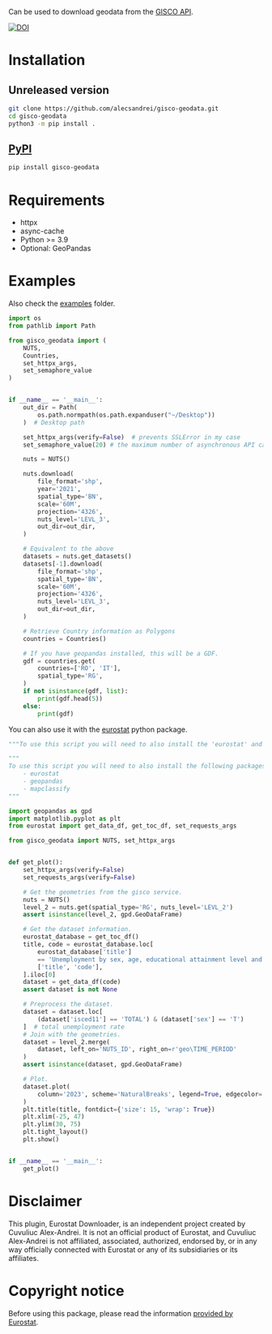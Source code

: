 Can be used to download geodata from the [GISCO API](https://gisco-services.ec.europa.eu/distribution/v2/).

[![DOI](https://zenodo.org/badge/789341717.svg)](https://zenodo.org/doi/10.5281/zenodo.11477852)

# Installation

## Unreleased version

```sh
git clone https://github.com/alecsandrei/gisco-geodata.git
cd gisco-geodata
python3 -m pip install .
```

## [PyPI](https://pypi.org/project/gisco-geodata/)

```sh
pip install gisco-geodata
```

# Requirements
- httpx
- async-cache
- Python >= 3.9
- Optional: GeoPandas

# Examples

Also check the [examples](https://github.com/alecsandrei/gisco-geodata/tree/main/examples) folder.

```python
import os
from pathlib import Path

from gisco_geodata import (
    NUTS,
    Countries,
    set_httpx_args,
    set_semaphore_value
)


if __name__ == '__main__':
    out_dir = Path(
        os.path.normpath(os.path.expanduser("~/Desktop"))
    )  # Desktop path

    set_httpx_args(verify=False)  # prevents SSLError in my case
    set_semaphore_value(20) # the maximum number of asynchronous API calls

    nuts = NUTS()

    nuts.download(
        file_format='shp',
        year='2021',
        spatial_type='BN',
        scale='60M',
        projection='4326',
        nuts_level='LEVL_3',
        out_dir=out_dir,
    )

    # Equivalent to the above
    datasets = nuts.get_datasets()
    datasets[-1].download(
        file_format='shp',
        spatial_type='BN',
        scale='60M',
        projection='4326',
        nuts_level='LEVL_3',
        out_dir=out_dir,
    )

    # Retrieve Country information as Polygons
    countries = Countries()

    # If you have geopandas installed, this will be a GDF.
    gdf = countries.get(
        countries=['RO', 'IT'],
        spatial_type='RG',
    )
    if not isinstance(gdf, list):
        print(gdf.head(5))
    else:
        print(gdf)

```

You can also use it with the [eurostat](https://pypi.org/project/eurostat/) python package.

```python
"""To use this script you will need to also install the 'eurostat' and the 'mapclassify' packages."""

"""
To use this script you will need to also install the following packages
    - eurostat
    - geopandas
    - mapclassify
"""

import geopandas as gpd
import matplotlib.pyplot as plt
from eurostat import get_data_df, get_toc_df, set_requests_args

from gisco_geodata import NUTS, set_httpx_args


def get_plot():
    set_httpx_args(verify=False)
    set_requests_args(verify=False)

    # Get the geometries from the gisco service.
    nuts = NUTS()
    level_2 = nuts.get(spatial_type='RG', nuts_level='LEVL_2')
    assert isinstance(level_2, gpd.GeoDataFrame)

    # Get the dataset information.
    eurostat_database = get_toc_df()
    title, code = eurostat_database.loc[
        eurostat_database['title']
        == 'Unemployment by sex, age, educational attainment level and NUTS 2 region (1 000)',
        ['title', 'code'],
    ].iloc[0]
    dataset = get_data_df(code)
    assert dataset is not None

    # Preprocess the dataset.
    dataset = dataset.loc[
        (dataset['isced11'] == 'TOTAL') & (dataset['sex'] == 'T')
    ]  # total unemployment rate
    # Join with the geometries.
    dataset = level_2.merge(
        dataset, left_on='NUTS_ID', right_on=r'geo\TIME_PERIOD'
    )
    assert isinstance(dataset, gpd.GeoDataFrame)

    # Plot.
    dataset.plot(
        column='2023', scheme='NaturalBreaks', legend=True, edgecolor='black'
    )
    plt.title(title, fontdict={'size': 15, 'wrap': True})
    plt.xlim(-25, 47)
    plt.ylim(30, 75)
    plt.tight_layout()
    plt.show()


if __name__ == '__main__':
    get_plot()


```

# Disclaimer

This plugin, Eurostat Downloader, is an independent project created by Cuvuliuc Alex-Andrei. It is not an official product of Eurostat, and Cuvuliuc Alex-Andrei is not affiliated, associated, authorized, endorsed by, or in any way officially connected with Eurostat or any of its subsidiaries or its affiliates.

# Copyright notice

Before using this package, please read the information [provided by Eurostat](https://ec.europa.eu/eurostat/web/gisco/geodata).
